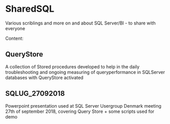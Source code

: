 # SharedSQL
Various scriblings and more on and about SQL Server/BI - to share with everyone

Content:

QueryStore 
---------- 
A collection of Stored procedures developed to help in the daily troubleshooting and ongoing measuring of queryperformance in SQLServer databases with QueryStore activated

SQLUG_27092018
--------------
Powerpoint presentation used at SQL Server Usergroup Denmark meeting 27th of september 2018, covering Query Store + some scripts used for demo
